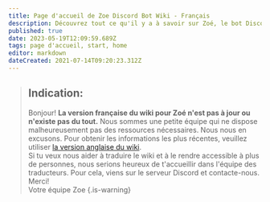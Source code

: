 ```yaml
---
title: Page d'accueil de Zoe Discord Bot Wiki - Français
description: Découvrez tout ce qu'il y a à savoir sur Zoé, le bot Discord de League of Legends.
published: true
date: 2023-05-19T12:09:59.689Z
tags: page d'accueil, start, home
editor: markdown
dateCreated: 2021-07-14T09:20:23.312Z
---
```


> ## Indication:
>Bonjour!
>**La version française du wiki pour Zoé n'est pas à jour ou n'existe pas du tout.** Nous sommes une petite équipe qui ne dispose malheureusement pas des ressources nécessaires. Nous nous en excusons. Pour obtenir les informations les plus récentes, veuillez utiliser [la version anglaise du wiki](http://wiki.zoe-discord-bot.ch/en/home). <br>
>Si tu veux nous aider à traduire le wiki et à le rendre accessible à plus de personnes, nous serions heureux de t'accueillir dans l'équipe des traducteurs. Pour cela, viens sur le serveur Discord et contacte-nous. Merci! <br>
>Votre équipe Zoe
>{.is-warning}